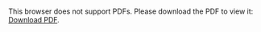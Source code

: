 <object data="https://github.com/crystal-butler/MiFace/blob/master/docs/Butler_Oster_Togelius_abstract_IVA_2020_appendix.pdf" type="application/pdf" width="700px" height="700px">
    <embed src="https://github.com/crystal-butler/MiFace/blob/master/docs/Butler_Oster_Togelius_abstract_IVA_2020_appendix.pdf">
        <p>This browser does not support PDFs. Please download the PDF to view it: <a href="http://yoursite.com/the.pdf">Download PDF</a>.</p>
    </embed>
</object>

